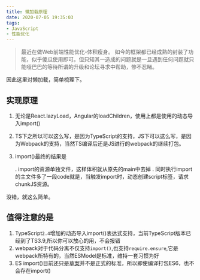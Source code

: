 ```yaml
---
title: 懒加载原理
date: 2020-07-05 19:35:03
tags:
- JavaScript
- 性能优化
---
```

> 最近在做Web前端性能优化-体积瘦身。
> 如今的框架都已经成熟的封装了功能，似乎傻瓜使用即可。但只知其一造成的问题就是一旦遇到任何问题就只能哑巴巴的等待所谓的升级和论坛寻求中帮助，惨不忍睹。

因此这里对懒加载，简单梳理下。

## 实现原理

1. 无论是React.lazyLoad，Angular的loadChildren，使用上都是使用的动态导入import()
2. TS下之所以可以这么写，是因为TypeScript的支持，JS下可以这么写，是因为Webpack的支持，当然TS编译后还是JS进行的webpack的继续打包。

3. import()最终的结果是

    . import的资源单独文件，这样体积就从原先的main中去掉
    . 同时执行import的主文件多了一段code就是，当触发import时，动态创建script标签，请求chunkJS资源。



没错，就这么简单。

## 值得注意的是
1. TypeScript`2.4`增加的动态导入import()表达式支持，当前TypeScript版本已经到了TS3.9,所以你可以放心的用，不会报错
2. webpack对于代码分离不仅支持`import()`,也支持`require.ensure`,它是webpack所特有的，当然ESModel是标准，维持一套习惯为好
3. ES import()目前还只是[草案](https://github.com/tc39/proposal-dynamic-import/#import)并不是正式的标准，所以即使编译打包ES6，也不会存在import()


